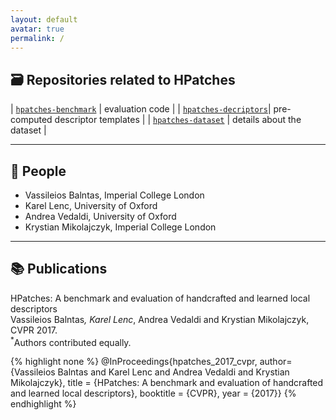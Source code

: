 ```yaml
---
layout: default
avatar: true
permalink: /
---
```


## 🗃 Repositories related to HPatches

| [`hpatches-benchmark`](https://github.com/hpatches/hpatches-benchmark)   | evaluation code |
| [`hpatches-decriptors`](https://github.com/hpatches/hpatches-descriptors)| pre-computed descriptor templates | 
| [`hpatches-dataset`](https://github.com/hpatches/hpatches-dataset)  | details about the dataset | 

---

## 👤 People

- Vassileios Balntas, Imperial College London
- Karel Lenc, University of Oxford
- Andrea Vedaldi, University of Oxford
- Krystian Mikolajczyk, Imperial College London

---

## 📚 Publications
HPatches: A benchmark and evaluation of handcrafted and learned local descriptors  
Vassileios Balntas<sup>*</sup>, Karel Lenc<sup>*</sup>, Andrea Vedaldi and Krystian Mikolajczyk, CVPR 2017.  
<sup>*</sup>Authors contributed equally.

{% highlight none %}
@InProceedings{hpatches_2017_cvpr,
author={Vassileios Balntas and Karel Lenc and Andrea Vedaldi and Krystian Mikolajczyk},
title = {HPatches: A benchmark and evaluation of handcrafted and learned local descriptors},
booktitle = {CVPR},
year = {2017}}
{% endhighlight %}
